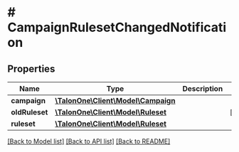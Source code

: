 # # CampaignRulesetChangedNotification

## Properties

Name | Type | Description | Notes
------------ | ------------- | ------------- | -------------
**campaign** | [**\TalonOne\Client\Model\Campaign**](Campaign.md) |  | 
**oldRuleset** | [**\TalonOne\Client\Model\Ruleset**](Ruleset.md) |  | [optional] 
**ruleset** | [**\TalonOne\Client\Model\Ruleset**](Ruleset.md) |  | 

[[Back to Model list]](../../README.md#documentation-for-models) [[Back to API list]](../../README.md#documentation-for-api-endpoints) [[Back to README]](../../README.md)


